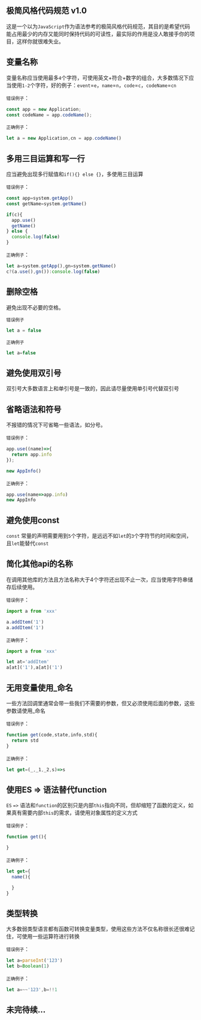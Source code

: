 ## 极简风格代码规范 v1.0

这是一个以为`JavaScript`作为语法参考的极简风格代码规范，其目的是希望代码能占用最少的内存又能同时保持代码的可读性，最实际的作用是没人敢接手你的项目，这样你就很难失业。

## 变量名称

变量名称应当使用最多`4`个字符，可使用英文+符合+数字的组合，大多数情况下应当使用`1-2`个字符，好的例子：`event`=`e`，`name`=`n`，`code`=`c`，`codeName`=`cn`

`错误例子`：
```javascript
const app = new Application;
const codeName = app.codeName();

```
`正确例子`：
```javascript
let a = new Application,cn = app.codeName()
```

## 多用三目运算和写一行

应当避免出现多行赋值和`if(){} else {}`，多使用三目运算

`错误例子`：
```javascript
const app=system.getApp()
const getName=system.getName()

if(c){
  app.use()
  getName()
} else {
  console.log(false)
}
```

`正确例子`：
```javascript
let a=system.getApp(),gn=system.getName()
c?(a.use(),gn()):console.log(false)
```

## 删除空格

避免出现不必要的空格。

`错误例子`
```javascript
let a = false
```

`正确例子`
```javascript
let a=false
```

## 避免使用双引号

双引号大多数语言上和单引号是一致的，因此请尽量使用单引号代替双引号


## 省略语法和符号

不报错的情况下可省略一些语法，如分号。

`错误例子`：
```javascript
app.use((name)=>{
  return app.info
});

new AppInfo()
```

`正确例子`：
```javascript
app.use(name=>app.info)
new AppInfo
```

## 避免使用const

`const` 常量的声明需要用到`5`个字符，是远远不如`let`的`3`个字符节约时间和空间，且`let`能替代`const`

## 简化其他api的名称

在调用其他库的方法且方法名称大于4个字符还出现不止一次，应当使用字符串储存后续使用。

`错误例子`：
```javascript
import a from 'xxx'

a.addItem('1')
a.addItem('1')
```

`正确例子`：
```javascript
import a from 'xxx'

let at='addItem'
a[at]('1'),a[at]('1')
```

## 无用变量使用_命名

一些方法回调里通常会带一些我们不需要的参数，但又必须使用后面的参数，这些参数请使用_命名

`错误例子`：
```javascript
function get(code,state,info,std){
  return std
}
```

`正确例子`：
```javascript
let get=(_,_1,_2,s)=>s
```

## 使用ES => 语法替代function

`ES` `=>` 语法和`function`的区别只是内部`this`指向不同，但却缩短了函数的定义，如果真有需要内部`this`的需求，请使用对象属性的定义方式

`错误例子`：
```javascript
function get(){

}
```

`正确例子`：
```javascript
let get={
  name(){

  }
}
```

## 类型转换

大多数弱类型语言都有函数可转换变量类型，使用这些方法不仅名称很长还很难记住，可使用一些运算符进行转换

`错误例子`：
```javascript
let a=parseInt('123')
let b=Boolean(1)
```

`正确例子`：
```javascript
let a=~~'123',b=!!1
```


## 未完待续...
